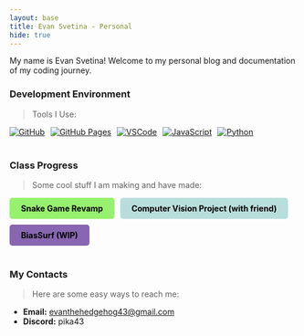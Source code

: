 ```yaml
---
layout: base
title: Evan Svetina - Personal
hide: true
---
```

My name is Evan Svetina! Welcome to my personal blog and documentation of my coding journey.

### Development Environment

> Tools I Use:

<div style="display: flex; flex-wrap: wrap; gap: 10px;">
    <a href="https://github.com/Open-Coding-Society/student">
        <img src="https://img.shields.io/badge/GitHub-181717?style=for-the-badge&logo=github&logoColor=white" alt="GitHub">
    </a>
    <a href="https://open-coding-society.github.io/student">
        <img src="https://img.shields.io/badge/GitHub%20Pages-327FC7?style=for-the-badge&logo=github&logoColor=white" alt="GitHub Pages">
    </a>
    <a href="https://vscode.dev/">
        <img src="https://img.shields.io/badge/VSCode-007ACC?style=for-the-badge&logo=visual-studio-code&logoColor=white" alt="VSCode">
    </a>
    <a href="https://www.javascript.com/">
        <img src="https://shields.io/badge/JavaScript-F7DF1E?logo=JavaScript&logoColor=000&style=flat-square" alt="JavaScript">
    </a>
    <a href="https://www.python.org/">
        <img src="    https://img.shields.io/badge/python-3670A0?style=for-the-badge&logo=python&logoColor=ffdd54
        " alt="Python">
    </a>
</div>

<br>

### Class Progress

> Some cool stuff I am making and have made:

<div style="display: flex; flex-wrap: wrap; gap: 10px;">
    <a href="{{site.baseurl}}/snake" style="text-decoration: none;">
        <div style="background-color: #96f16eff; color: black; padding: 10px 20px; border-radius: 5px; font-weight: bold;">
            Snake Game Revamp
        </div>
    </a>
    <a href="https://github.com/Nikhile22427/ISEF" style="text-decoration: none;">
        <div style="background-color: #b8dedcff; color: Black; padding: 10px 20px; border-radius: 5px; font-weight: bold;">
            Computer Vision Project (with friend)
        </div>
    </a>
    <a href="https://github.com/xinjiav2/Bias-Surf" style="text-decoration: none;">
        <div style="background-color: #8866b1ff; color: Black; padding: 10px 20px; border-radius: 5px; font-weight: bold;">
            BiasSurf (WIP)
        </div>
    </a>
</div>

<br>

<!-- Contact Section -->
### My Contacts

> Here are some easy ways to reach me:

- **Email:** [evanthehedgehog43@gmail.com](mailto:evanthehedgehog43@gmail.com)
- **Discord:** pika43

